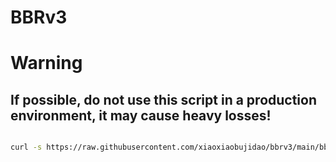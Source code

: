 # BBRv3 
# Warning 
## If possible, do not use this script in a production environment, it may cause heavy losses!
``` bash

curl -s https://raw.githubusercontent.com/xiaoxiaobujidao/bbrv3/main/bbrv3.sh | bash -

```
